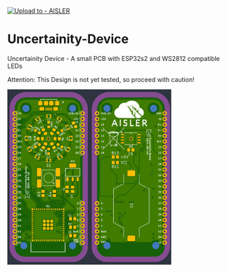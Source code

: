 [![Upload to - AISLER](https://img.shields.io/badge/Upload_to_-AISLER-ff8000)](https://aisler.net/p/new?url=https://raw.githubusercontent.com/Stefan-Xp/Uncertainity-Device/refs/heads/main/Uncertainty%20Device.brd&ref=github)

# Uncertainity-Device
Uncertainity Device - A small PCB with ESP32s2 and WS2812 compatible LEDs


Attention: This Design is not yet tested, so proceed with caution!


<img src="Uncertainty_Device_Top.png" alt="Top" height="400"><img src="Uncertainty_Device_Bot.png" alt="Bot" height="400">
